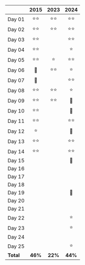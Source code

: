 |       | 2015 | 2023 | 2024 |
| :---  | :--: | :--: | :--: |
|Day 01 |  :star::star:|  :star::star:|  :star::star:|
|Day 02 |  :star::star:|  :star::star:|  :star::star:|
|Day 03 |  :star::star:|      |  :star::star:|
|Day 04 |  :star::star:|      |  :star:|
|Day 05 |  :star::star:|  :star:|  :star::star:|
|Day 06 |  :construction_worker:|  :star::star:|  :star:|
|Day 07 |  :construction_worker:|      |  :star::star:|
|Day 08 |  :star::star:|  :star::star:|  :star:|
|Day 09 |  :star::star:|  :star::star:|  :construction_worker:|
|Day 10 |  :star::star:|      |  :construction_worker:|
|Day 11 |  :star::star:|      |  :star::star:|
|Day 12 |  :star:|      |  :construction_worker:|
|Day 13 |  :star::star:|      |  :star::star:|
|Day 14 |  :star::star:|      |  :star::star:|
|Day 15 |      |      |  :construction_worker:|
|Day 16 |      |      |      |
|Day 17 |      |      |      |
|Day 18 |      |      |      |
|Day 19 |      |      |  :construction_worker:|
|Day 20 |      |      |      |
|Day 21 |      |      |      |
|Day 22 |      |      |  :star:|
|Day 23 |      |      |  :star:|
|Day 24 |      |      |      |
|Day 25 |      |      |  :star:|
|**Total**  | **46%**  | **22%**  | **44%**  |
